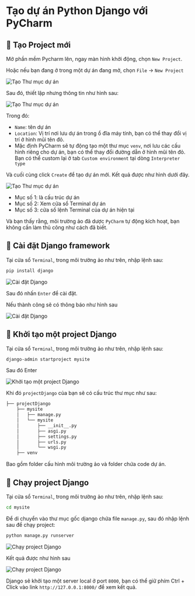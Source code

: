 # Tạo dự án Python Django với PyCharm

## 💛 Tạo Project mới

Mở phần mềm Pycharm lên, ngay màn hình khởi động, chọn `New Project`.

Hoặc nếu bạn đang ở trong một dự án đang mở, chọn `File` -> `New Project`

![Tạo Thư mục dự án](img/pycharm-1.png)

Sau đó, thiết lập nhưng thông tin như hình sau:

![Tạo Thư mục dự án](img/pycharm-2.png)

Trong đó:

- `Name`: tên dự án
- `Location`: Vị trí nơi lưu dự án trong ổ đĩa máy tính, bạn có thể thay đổi vị trí ở hình mũi tên đỏ.
- Mặc định PyCharm sẽ tự động tạo một thư mục `venv`, nơi lưu các cấu hình riêng cho dự án, bạn có thể thay đổi đường dẫn ở hình mũi tên đỏ. Bạn có thể custom lại ở tab `Custom environment` tại dòng `Interpreter type`


Và cuối cùng click `Create` để tạo dự án mới. Kết quả được như hình dưới đây.


![Tạo Thư mục dự án](img/pycharm-3.png)

- Mục số 1: là cấu trúc dự án
- Mục số 2: Xem cửa sổ Terminal dự án
- Mục số 3: cửa số lệnh Terminal của dự án hiện tại


Và bạn thấy rằng, môi trường ảo đã dược `PyCharm` tự động kích hoạt, bạn không cần làm thủ công như cách đã biết.

## 💛 Cài đặt Django framework

Tại cửa sổ `Terminal`, trong môi trường ảo như trên, nhập lệnh sau:

```bash
pip install django
```

![Cài đặt Django](img/pycharm-4.png)

Sau đó nhấn `Enter` để cài đặt.

Nếu thành công sẽ có thông báo như hình sau

![Cài đặt Django](img/pycharm-5.png)


## 💛 Khởi tạo một project Django

Tại cửa sổ `Terminal`, trong môi trường ảo như trên, nhập lệnh sau:

```bash
django-admin startproject mysite
```

Sau đó Enter

![Khởi tạo một project Django](img/pycharm-6.png)


Khi đó `projectDjango` của bạn sẽ có cấu trúc thư mục như sau:

```html
├── projectDjango
    ├── mysite
    │   ├── manage.py
    │   └── mysite
    │       ├── __init__.py
    │       ├── asgi.py
    │       ├── settings.py
    │       ├── urls.py
    │       └── wsgi.py
    ├── venv
```

Bao gồm folder cấu hình môi trường ảo và folder chứa code dự án.


## 💛 Chạy project Django

Tại cửa sổ `Terminal`, trong môi trường ảo như trên, nhập lệnh sau:

```bash
cd mysite
```

Để di chuyển vào thư mục gốc django chứa file `manage.py`, sau đó nhập lệnh sau để chạy project:

```bash
python manage.py runserver
```

![Chạy project Django](img/pycharm-7.png)

Kết quả được như hình sau

![Chạy project Django](img/pycharm-8.png)

Django sẽ khởi tạo một server local ở port `8000`, bạn có thể giữ phím Ctrl + Click vào link `http://127.0.0.1:8000/` để xem kết quả.

